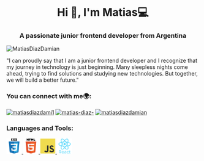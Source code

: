 <h1 align="center">Hi 👋, I'm Matias💻</h1>
<h3 align="center">A passionate junior frontend developer from Argentina</h3>


![MatiasDiazDamian](https://user-images.githubusercontent.com/93959640/160308230-b9daa3ab-ac76-469b-84c1-d4fd3589f1fc.png)

"I can proudly say that I am a junior frontend developer and I recognize that my journey in technology is just beginning. Many sleepless nights come ahead, trying to find solutions and studying new technologies. But together, we will build a better future."


<h3 align="left">You can connect with me🌍:</h3>
<p align="left">
<a href="https://twitter.com/matiasdiazdami1" target="blank"><img align="center" src="https://raw.githubusercontent.com/rahuldkjain/github-profile-readme-generator/master/src/images/icons/Social/twitter.svg" alt="matiasdiazdami1" height="30" width="40" /></a>
<a href="https://linkedin.com/in/matias-diaz-" target="blank"><img align="center" src="https://raw.githubusercontent.com/rahuldkjain/github-profile-readme-generator/master/src/images/icons/Social/linked-in-alt.svg" alt="matias-diaz-" height="30" width="40" /></a>
<a href="https://instagram.com/matiasdiazdamian" target="blank"><img align="center" src="https://raw.githubusercontent.com/rahuldkjain/github-profile-readme-generator/master/src/images/icons/Social/instagram.svg" alt="matiasdiazdamian" height="30" width="40" /></a>
</p>

<h3 align="left">Languages and Tools:</h3>
<p align="left"> <a href="https://www.w3schools.com/css/" target="_blank" rel="noreferrer"> <img src="https://raw.githubusercontent.com/devicons/devicon/master/icons/css3/css3-original-wordmark.svg" alt="css3" width="40" height="40"/> </a> <a href="https://www.w3.org/html/" target="_blank" rel="noreferrer"> <img src="https://raw.githubusercontent.com/devicons/devicon/master/icons/html5/html5-original-wordmark.svg" alt="html5" width="40" height="40"/> </a> <a href="https://developer.mozilla.org/en-US/docs/Web/JavaScript" target="_blank" rel="noreferrer"> <img src="https://raw.githubusercontent.com/devicons/devicon/master/icons/javascript/javascript-original.svg" alt="javascript" width="40" height="40"/> </a> <a href="https://reactjs.org/" target="_blank" rel="noreferrer"> <img src="https://raw.githubusercontent.com/devicons/devicon/master/icons/react/react-original-wordmark.svg" alt="react" width="40" height="40"/> </a> </p>

